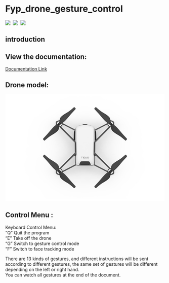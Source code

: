 # Fyp_drone_gesture_control
<img src="https://img.shields.io/badge/Python%20Native-%20-green">&nbsp;
<img src="https://img.shields.io/badge/MediaPipe-%20-green">&nbsp;
<img src="https://img.shields.io/badge/Gesture%20Detection-%20-green">

## introduction

## View the documentation:
[Documentation Link](Report/21028468D_FinalReport.pdf)

## Drone model: 
<img src='Img/tello.jpg'> 

## Control Menu :
Keyboard Control Menu: <br/>
“Q”	Quit the program <br/>
“E”	Take off the drone <br/>
“G”	Switch to gesture control mode <br/>
“F”	Switch to face tracking mode <br/>

There are 13 kinds of gestures, and different instructions will be sent according to different gestures, the same set of gestures will be different depending on the left or right hand. <br/>
You can watch all gestures at the end of the document.
